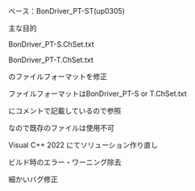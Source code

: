 ベース：BonDriver_PT-ST(up0305)

主な目的

BonDriver_PT-S.ChSet.txt

BonDriver_PT-T.ChSet.txt

のファイルフォーマットを修正

ファイルフォーマットはBonDriver_PT-S or T.ChSet.txt

にコメントで記載しているので参照

なので既存のファイルは使用不可


Visual C++ 2022 にてソリューション作り直し

ビルド時のエラー・ワーニング除去

細かいバグ修正
